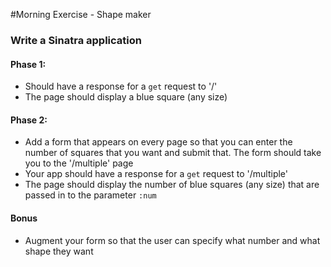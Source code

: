 #Morning Exercise - Shape maker

### Write a Sinatra application

#### Phase 1:
- Should have a response for a `get` request to '/'
- The page should display a blue square (any size)

#### Phase 2:
- Add a form that appears on every page so that you can enter the number of squares that you want and submit that. The form should take you to the '/multiple' page
- Your app should have a response for a `get` request to '/multiple'
- The page should display the number of blue squares (any size) that are passed in to the parameter `:num`

#### Bonus
- Augment your form so that the user can specify what number and what shape they want